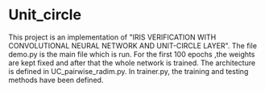 # Unit_circle
This project is an implementation of "IRIS VERIFICATION WITH CONVOLUTIONAL NEURAL NETWORK AND UNIT-CIRCLE LAYER". 
The file demo.py is the main file which is run. For the first 100 epochs ,the weights are kept fixed and after that the whole network is trained.
The architecture is defined in UC_pairwise_radim.py.
In trainer.py, the training and testing methods have been defined. 
